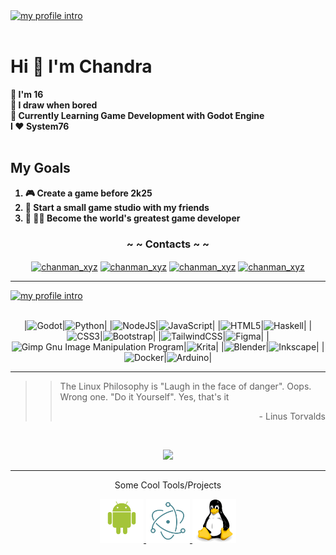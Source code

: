 <div align="left">
      <a href="https://github.com/samthepacman"
        ><img
            src="https://github.com/samthepacman/samthepacman/blob/master/profile.jpg"
            alt="my profile intro"
    /></a>
</div>
<br>
<h1 align="left"><strong> Hi 👋 I'm Chandra</h1>
  👦 I'm 16 <br>
  🎨 I draw when bored <br>
  🎲 Currently Learning Game Development with Godot Engine <br>
  I ❤️ System76 <br>
</strong>
<br>

<h2 align="left"><strong>My Goals <br></h2>
      
<ol type="3">
  <li>  🎮 Create a game before 2k25</li>
  <li>  🏢 Start a small game studio with my friends</li>
  <li>  👑 🏴‍☠️ Become the world's greatest game developer</li>
</ol>
</strong>

<h3 align="center"><strong>~ ~ Contacts ~ ~</strong></h3>
  <p align="center">
    <a href="https://instagram.com/chanman_xyz" target="blank"><img align="center"src="https://img.shields.io/badge/Instagram-%23E4405F.svg?logo=Instagram&logoColor=white&style=for-the-badge" alt="chanman_xyz"/></a>
    <a href="https://matrix.to/#/@devnet2.0:matrix.org" target="blank"><img align="center" src="https://img.shields.io/badge/Matrix-%44CF6B5F.svg?logo=Matrix&logoColor=white&style=for-the-badge" alt="chanman_xyz"/></a>
    <a href="https://reddit.com/user/chandra_004" target="blank"><img align="center" src="https://img.shields.io/badge/Reddit-%23FF4500.svg?logo=Reddit&logoColor=white&style=for-the-badge" alt="chanman_xyz"/></a>
    <a href="<a href="https://replit.com/@samthepacman" target="blank"><img align="center" src="https://img.shields.io/badge/Replit-%23163170.svg?logo=replit&logoColor=white&style=for-the-badge" alt="chanman_xyz"/></a>
  </p>
<hr>
<div align="left">
      <a href="https://github.com/samthepacman"
        ><img
            src="https://github.com/samthepacman/samthepacman/blob/master/profilel.png"
            alt="my profile intro"
    /></a>
</div>
<br>
</p>
<div align="center">
      
|![Godot](https://img.shields.io/badge/godot-3670A0?style=for-the-badge&logo=godot&logoColor=ffdd54)|![Python](https://img.shields.io/badge/python-3670A0?style=for-the-badge&logo=python&logoColor=ffdd54)|
|![NodeJS](https://img.shields.io/badge/node.js-6DA55F?style=for-the-badge&logo=node.js&logoColor=white)|![JavaScript](https://img.shields.io/badge/javascript-%23323330.svg?style=for-the-badge&logo=javascript&logoColor=%23F7DF1E)|
|![HTML5](https://img.shields.io/badge/html5-%23E34F26.svg?style=for-the-badge&logo=html5&logoColor=white)|![Haskell](https://img.shields.io/badge/Haskell-5e5086?style=for-the-badge&logo=haskell&logoColor=white)|
|![CSS3](https://img.shields.io/badge/css3-%231572B6.svg?style=for-the-badge&logo=css3&logoColor=white)|![Bootstrap](https://img.shields.io/badge/bootstrap-%23563D7C.svg?style=for-the-badge&logo=bootstrap&logoColor=white)|
|![TailwindCSS](https://img.shields.io/badge/tailwindcss-%2338B2AC.svg?style=for-the-badge&logo=tailwind-css&logoColor=white)|![Figma](https://img.shields.io/badge/figma-%23F24E1E.svg?style=for-the-badge&logo=figma&logoColor=white)|
|![Gimp Gnu Image Manipulation Program](https://img.shields.io/badge/Gimp-657D8B?style=for-the-badge&logo=gimp&logoColor=FFFFFF)|![Krita](https://img.shields.io/badge/Krita-203759?style=for-the-badge&logo=krita&logoColor=EEF37B)|
|![Blender](https://img.shields.io/badge/blender-%23F5792A.svg?style=for-the-badge&logo=blender&logoColor=white)|![Inkscape](https://img.shields.io/badge/Inkscape-e0e0e0?style=for-the-badge&logo=inkscape&logoColor=080A13)|
|![Docker](https://img.shields.io/badge/docker-%230db7ed.svg?style=for-the-badge&logo=docker&logoColor=white)|![Arduino](https://img.shields.io/badge/-Arduino-00979D?style=for-the-badge&logo=Arduino&logoColor=white)|
</div>

<hr>

>> The Linux Philosophy is "Laugh in the face of danger". Oops. Wrong one. "Do it Yourself". Yes, that's it
>> <p align=right>- Linus Torvalds</p>
<br>
<p align="center"> <a href="https://github.com/ryo-ma/github-profile-trophy"><img src="https://github-profile-trophy.vercel.app/?username=samthepacman&theme=radical&no-frame=true&no-bg=true&margin-w=4" /></a> </p>

<hr>
<p align="center"> Some Cool Tools/Projects </p>
<p align="center"> 
      <a href="https://developer.android.com" target="_blank" rel="noreferrer"> <img src="https://raw.githubusercontent.com/devicons/devicon/master/icons/android/android-original-wordmark.svg" alt="android" width="70" height="70"/> </a> 
      <a href="https://www.electronjs.org" target="_blank" rel="noreferrer"> <img src="https://raw.githubusercontent.com/devicons/devicon/master/icons/electron/electron-original.svg" alt="electron" width="70" height="70"/> </a> 
      <a href="https://www.linux.org/" target="_blank" rel="noreferrer"> <img src="https://raw.githubusercontent.com/devicons/devicon/master/icons/linux/linux-original.svg" alt="linux" width="70" height="70"/> </a> </p>
